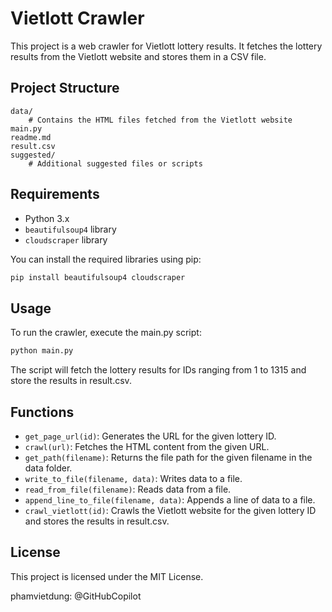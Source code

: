 

# Vietlott Crawler


This project is a web crawler for Vietlott lottery results. It fetches the lottery results from the Vietlott website and stores them in a CSV file.

## Project Structure

```
data/
    # Contains the HTML files fetched from the Vietlott website
main.py
readme.md
result.csv
suggested/
    # Additional suggested files or scripts
```

## Requirements

- Python 3.x
- `beautifulsoup4` library
- `cloudscraper` library

You can install the required libraries using pip:

```sh
pip install beautifulsoup4 cloudscraper
```

## Usage

To run the crawler, execute the main.py script:

```sh
python main.py
```

The script will fetch the lottery results for IDs ranging from 1 to 1315 and store the results in result.csv.

## Functions

- `get_page_url(id)`: Generates the URL for the given lottery ID.
- `crawl(url)`: Fetches the HTML content from the given URL.
- `get_path(filename)`: Returns the file path for the given filename in the data folder.
- `write_to_file(filename, data)`: Writes data to a file.
- `read_from_file(filename)`: Reads data from a file.
- `append_line_to_file(filename, data)`: Appends a line of data to a file.
- `crawl_vietlott(id)`: Crawls the Vietlott website for the given lottery ID and stores the results in result.csv.

## License

This project is licensed under the MIT License.

phamvietdung: @GitHubCopilot 
